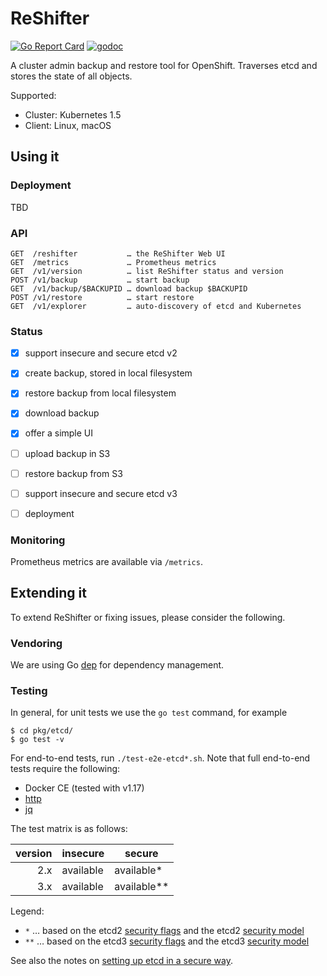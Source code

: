 # ReShifter

[![Go Report Card](https://goreportcard.com/badge/github.com/mhausenblas/reshifter)](https://goreportcard.com/report/github.com/mhausenblas/reshifter)
[![godoc](https://godoc.org/github.com/mhausenblas/reshifter?status.svg)](https://godoc.org/github.com/mhausenblas/reshifter)

A cluster admin backup and restore tool for OpenShift. Traverses etcd and stores the state of all objects.

Supported:

- Cluster: Kubernetes 1.5
- Client: Linux, macOS

## Using it

### Deployment

TBD

### API

```
GET  /reshifter           … the ReShifter Web UI
GET  /metrics             … Prometheus metrics
GET  /v1/version          … list ReShifter status and version
POST /v1/backup           … start backup
GET  /v1/backup/$BACKUPID … download backup $BACKUPID
POST /v1/restore          … start restore
GET  /v1/explorer         … auto-discovery of etcd and Kubernetes
```

### Status

- [x] support insecure and secure etcd v2
- [x] create backup, stored in local filesystem
- [x] restore backup from local filesystem
- [x] download backup
- [x] offer a simple UI
- [ ] upload backup in S3
- [ ] restore backup from S3
- [ ] support insecure and secure etcd v3
- [ ] deployment


### Monitoring

Prometheus metrics are available via `/metrics`.

## Extending it

To extend ReShifter or fixing issues, please consider the following.

### Vendoring

We are using Go [dep](https://github.com/golang/dep) for dependency management.

### Testing

In general, for unit tests we use the `go test` command, for example

```
$ cd pkg/etcd/
$ go test -v
```

For end-to-end tests, run `./test-e2e-etcd*.sh`. Note that full end-to-end tests require the following:

- Docker CE (tested with v1.17)
- [http](https://httpie.org)
- [jq](https://stedolan.github.io/jq/)

The test matrix is as follows:

|version   | insecure  | secure       |
| --------:| --------- | ------------ |
| 2.x      | available | available*   |
| 3.x      | available | available**  |

Legend:

- `*` … based on the etcd2 [security flags](https://coreos.com/etcd/docs/latest/v2/configuration.html#security-flags) and the etcd2 [security model](https://coreos.com/etcd/docs/latest/v2/security.html)
- `**` … based on the etcd3 [security flags](https://coreos.com/etcd/docs/latest/op-guide/configuration.html#security-flags) and the etcd3 [security model](https://coreos.com/etcd/docs/latest/op-guide/security.html)

See also the notes on [setting up etcd in a secure way](certs/README.md).
